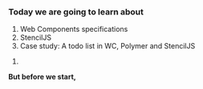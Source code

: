 <section>
    <h3>Today we are going to learn about</h3>
    <ol>
        <li class="fragment">Web Components specifications</li>
        <li class="fragment">StencilJS</li>
        <li class="fragment">Case study: A todo list in WC, Polymer and StencilJS</li>
    </ol>
    <aside class="notes">
        <b></b>
        <ol>
            <li></li>
        </ol>
        <b>But before we start,</b>
    </aside>
</section>